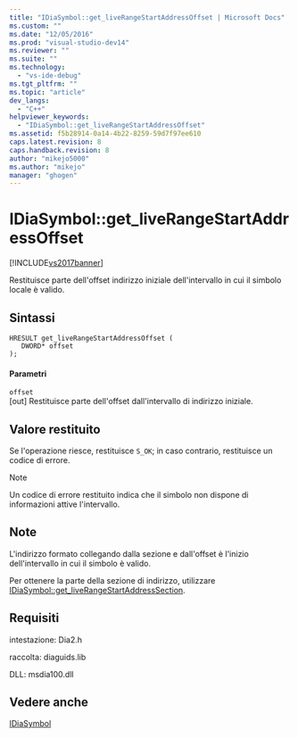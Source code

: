 ```yaml
---
title: "IDiaSymbol::get_liveRangeStartAddressOffset | Microsoft Docs"
ms.custom: ""
ms.date: "12/05/2016"
ms.prod: "visual-studio-dev14"
ms.reviewer: ""
ms.suite: ""
ms.technology: 
  - "vs-ide-debug"
ms.tgt_pltfrm: ""
ms.topic: "article"
dev_langs: 
  - "C++"
helpviewer_keywords: 
  - "IDiaSymbol::get_liveRangeStartAddressOffset"
ms.assetid: f5b28914-0a14-4b22-8259-59d7f97ee610
caps.latest.revision: 8
caps.handback.revision: 8
author: "mikejo5000"
ms.author: "mikejo"
manager: "ghogen"
---
```

# IDiaSymbol::get_liveRangeStartAddressOffset
[!INCLUDE[vs2017banner](../../code-quality/includes/vs2017banner.md)]

Restituisce parte dell'offset indirizzo iniziale dell'intervallo in cui il simbolo locale è valido.  
  
## Sintassi  
  
```cpp#  
HRESULT get_liveRangeStartAddressOffset (   
   DWORD* offset  
);  
```  
  
#### Parametri  
 `offset`  
 \[out\]  Restituisce parte dell'offset dall'intervallo di indirizzo iniziale.  
  
## Valore restituito  
 Se l'operazione riesce, restituisce `S_OK`; in caso contrario, restituisce un codice di errore.  
  
> [!NOTE]
>  Un codice di errore restituito indica che il simbolo non dispone di informazioni attive l'intervallo.  
  
## Note  
 L'indirizzo formato collegando dalla sezione e dall'offset è l'inizio dell'intervallo in cui il simbolo è valido.  
  
 Per ottenere la parte della sezione di indirizzo, utilizzare [IDiaSymbol::get\_liveRangeStartAddressSection](../../debugger/debug-interface-access/idiasymbol-get-liverangestartaddresssection.md).  
  
## Requisiti  
 intestazione: Dia2.h  
  
 raccolta: diaguids.lib  
  
 DLL: msdia100.dll  
  
## Vedere anche  
 [IDiaSymbol](../../debugger/debug-interface-access/idiasymbol.md)